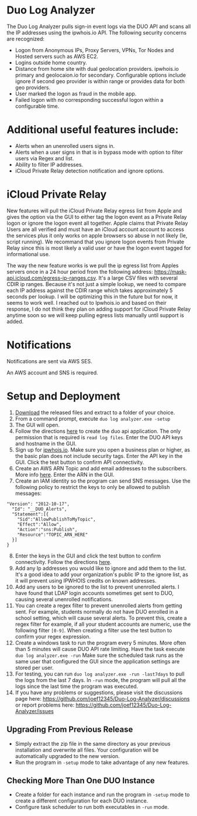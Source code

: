 # Duo Log Analyzer
The Duo Log Analyzer pulls sign-in event logs via the DUO API and scans all the IP addresses using the ipwhois.io API. The following security concerns are recognized:

- Logon from Anonymous IPs, Proxy Servers, VPNs, Tor Nodes and Hosted servers such as AWS EC2.
- Logins outside home country.
- Distance from home site with dual geolocation providers. ipwhois.io primary and geolocaion.io for secondary. Configurable options include ignore if second geo provider is within range or provides data for both geo providers.
- User marked the logon as fraud in the mobile app.
- Failed logon with no corresponding successful logon within a configurable time.

# Additional useful features include:

- Alerts when an unenrolled users signs in.
- Alerts when a user signs in that is in bypass mode with option to filter users via Regex and list.
- Ability to filter IP addresses.
- iCloud Private Relay detection notification and ignore options.

# iCloud Private Relay
New features will pull the iCloud Private Relay egress list from Apple and gives the option via the GUI to either tag the logon event as a Private Relay logon or ignore the logon event all together. Apple claims that Private Relay Users are all verified and must have an iCloud account account to access the services plus it only works on apple browsers so abuse in not likely (Ie, script running). We recommand that you ignore logon events from Private Relay since this is most likely a valid user or have the logon event tagged for informational use.

The way the new feature works is we pull the ip egress list from Apples servers once in a 24 hour period from the following address: https://mask-api.icloud.com/egress-ip-ranges.csv. It's a large CSV files with several CDIR ip ranges. Because it's not just a simple lookup, we need to compare each IP address against the CDIR range which takes approximately 5 seconds per lookup. I will be optimizing this in the future but for now, it seems to work well. I reached out to Ipwhois.io and based on their response, I do not think they plan on adding support for iCloud Private Relay anytime soon so we will keep pulling egress lists manually until support is added. 

# Notifications

Notifications are sent via AWS SES.

An AWS account and SNS is required.


# Setup and Deployment
1. [Download](https://github.com/joef12345/Duo-Log-Analyzer/releases/tag/V1.0.0.0 "Download") the released files and extract to a folder of your choice.
2. From a command prompt, execute `duo log analyzer.exe -setup`
3. The GUI will open.
4. Follow the directions [here](https://duo.com/docs/adminapi "here") to create the duo api application. The only permission that is required is  `read log files`. Enter the DUO API keys and hostname in the GUI.
5. Sign up for [ipwhois.io](https://ipwhois.io "ipwhois.io"). Make sure you open a business plan or higher, as the basic plan does not include security tags. Enter the API key in the GUI. Click the test button to confirm API connectivity.
6. Create an AWS ARN Topic and add email addresses to the subscribers. More info [here](https://docs.aws.amazon.com/sns/latest/dg/sns-getting-started.html "here"). Enter the ARN in the GUI. 
7. Create an IAM identity so the program can send SNS messages. Use the following policy to restrict the keys to only be allowed to publish messages: 

```{
"Version": "2012-10-17",
  "Id": "__DUO_Alerts",
  "Statement":[{
    "Sid":"AllowPublishToMyTopic",
    "Effect":"Allow",
    "Action":"sns:Publish",
    "Resource":"TOPIC_ARN_HERE"
  }]
}
```

8. Enter the keys in the GUI and click the test button to confirm connectivity. Follow the directions [here](https://docs.aws.amazon.com/IAM/latest/UserGuide/id_credentials_access-keys.html#Using_CreateAccessKey "here").
8. Add any Ip addresses you would like to ignore and add them to the list. It's a good idea to add your organization's public IP to the ignore list, as it will prevent using IPWHOIS credits on known addresses. 
9. Add any users to be ignored to the list to prevent unenrolled alerts. I have found that LDAP login accounts sometimes get sent to DUO, causing several unenrolled notifications. 
10. You can create a regex filter to prevent unenrolled alerts from getting sent. For example, students normally do not have DUO enrolled in a school setting, which will cause several alerts. To prevent this, create a regex filter for example, if all your student accounts are numeric, use the following filter `[0-9]`. When creating a filter use the test button to confirm your regex expression.
11. Create a windows task to run the program every 5 minutes. More often than 5 minutes will cause DUO API rate limiting. Have the task execute `duo log analyzer.exe -run` Make sure the scheduled task runs as the same user that configured the GUI since the application settings are stored per user. 
12. For testing, you can run `duo log analyzer.exe -run -last7days` to pull the logs from the last 7 days. In `-run` mode, the program will pull all the logs since the last time the program was executed.
13. If you have any problems or suggestions, please visit the discussions page here: https://github.com/joef12345/Duo-Log-Analyzer/discussions or report problems here: https://github.com/joef12345/Duo-Log-Analyzer/issues


## Upgrading From Previous Release
- Simply extract the zip file in the same directory as your previous installation and overwrite all files.  Your configuration will be automatically upgraded to the new version. 
- Run the program in `-setup` mode to take advantage of any new features.

## Checking More Than One DUO Instance
- Create a folder for each instance and run the program in `-setup` mode to create a different configuration for each DUO instance. 
- Configure task scheduler to run both executables in `-run` mode. 
